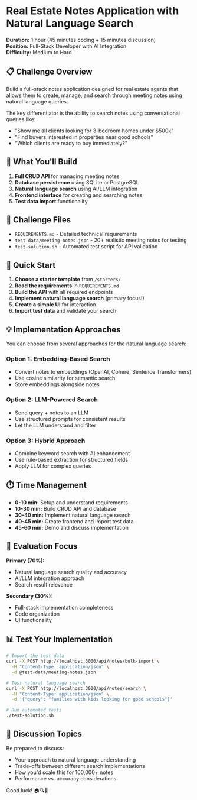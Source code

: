 # Real Estate Notes Application with Natural Language Search

**Duration:** 1 hour (45 minutes coding + 15 minutes discussion)  
**Position:** Full-Stack Developer with AI Integration  
**Difficulty:** Medium to Hard  

## 📋 Challenge Overview

Build a full-stack notes application designed for real estate agents that allows them to create, manage, and search through meeting notes using natural language queries. 

The key differentiator is the ability to search notes using conversational queries like:
- "Show me all clients looking for 3-bedroom homes under $500k"
- "Find buyers interested in properties near good schools"
- "Which clients are ready to buy immediately?"

## 🎯 What You'll Build

1. **Full CRUD API** for managing meeting notes
2. **Database persistence** using SQLite or PostgreSQL
3. **Natural language search** using AI/LLM integration
4. **Frontend interface** for creating and searching notes
5. **Test data import** functionality

## 📁 Challenge Files

- `REQUIREMENTS.md` - Detailed technical requirements
- `test-data/meeting-notes.json` - 20+ realistic meeting notes for testing
- `test-solution.sh` - Automated test script for API validation

## 🚀 Quick Start

1. **Choose a starter template** from `/starters/`
2. **Read the requirements** in `REQUIREMENTS.md`
3. **Build the API** with all required endpoints
4. **Implement natural language search** (primary focus!)
5. **Create a simple UI** for interaction
6. **Import test data** and validate your search

## 💡 Implementation Approaches

You can choose from several approaches for the natural language search:

### Option 1: Embedding-Based Search
- Convert notes to embeddings (OpenAI, Cohere, Sentence Transformers)
- Use cosine similarity for semantic search
- Store embeddings alongside notes

### Option 2: LLM-Powered Search
- Send query + notes to an LLM
- Use structured prompts for consistent results
- Let the LLM understand and filter

### Option 3: Hybrid Approach
- Combine keyword search with AI enhancement
- Use rule-based extraction for structured fields
- Apply LLM for complex queries

## ⏱️ Time Management

- **0-10 min:** Setup and understand requirements
- **10-30 min:** Build CRUD API and database
- **30-40 min:** Implement natural language search
- **40-45 min:** Create frontend and import test data
- **45-60 min:** Demo and discuss implementation

## 🎯 Evaluation Focus

**Primary (70%):**
- Natural language search quality and accuracy
- AI/LLM integration approach
- Search result relevance

**Secondary (30%):**
- Full-stack implementation completeness
- Code organization
- UI functionality

## 📊 Test Your Implementation

```bash
# Import the test data
curl -X POST http://localhost:3000/api/notes/bulk-import \
  -H "Content-Type: application/json" \
  -d @test-data/meeting-notes.json

# Test natural language search
curl -X POST http://localhost:3000/api/notes/search \
  -H "Content-Type: application/json" \
  -d '{"query": "families with kids looking for good schools"}'

# Run automated tests
./test-solution.sh
```

## 💬 Discussion Topics

Be prepared to discuss:
- Your approach to natural language understanding
- Trade-offs between different search implementations
- How you'd scale this for 100,000+ notes
- Performance vs. accuracy considerations

Good luck! 🏠🔍🤖
